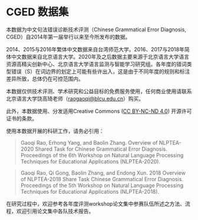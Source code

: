 # CGED 数据集

本数据为中文句法错误诊断技术评测（Chinese Grammatical Error Diagnosis, CGED）自2014年第一届举行以来至今所发布的数据。

2014、2015与2016年繁体中文数据来自台湾师范大学。2016、2017与2018年简体中文数据来自北京语言大学。2020年及之后数据主要来源于北京语言大学语言资源高精尖创新中心、北京语言大学语言监测与智能学习研究组。各年度的错词类型错误（S）在词边界的划定上可能有些许出入，这是由于不同年度的规则和标注差异所致，总体仍在可控范围内。

本数据仅供技术评测、学术研究和公益目标的免费服务使用，任何商业使用请联系北京语言大学饶高琦老师（raogaoqi@blcu.edu.cn）购买。

此外，本数据使用、分发适用Creative Commons ([CC BY-NC-ND 4.0](http://creativecommons.org/version4)) 开源许可证书的条款。

使用本数据开展的科研工作，请务必引用：

> Gaoqi Rao, Erhong Yang, and Baolin Zhang. Overview of NLPTEA-2020 Shared Task for Chinese Grammatical Error Diagnosis. Proceedings of the 6th Workshop on Natural Language Processing Techniques for Educational Applications (NLPTEA-2020).

> Gaoqi Rao, Qi Gong, Baolin Zhang, and Endong Xun. 2018 Overview of NLPTEA-2018 Share Task Chinese Grammatical Error Diagnosis. Proceedings of the 5th Workshop on Natural Language Processing Techniques for Educational Applications (NLPTEA-2018).

在研究过程中，欢迎参考各年度评测workshop论文集中参赛队伍所述之方法、流程，欢迎引用论文集中各队技术报告。

